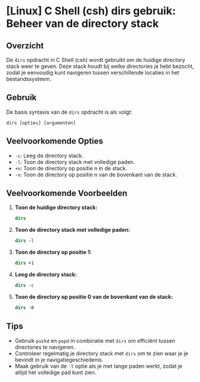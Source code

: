 # [Linux] C Shell (csh) dirs gebruik: Beheer van de directory stack

## Overzicht
De `dirs` opdracht in C Shell (csh) wordt gebruikt om de huidige directory stack weer te geven. Deze stack houdt bij welke directories je hebt bezocht, zodat je eenvoudig kunt navigeren tussen verschillende locaties in het bestandssysteem.

## Gebruik
De basis syntaxis van de `dirs` opdracht is als volgt:

```
dirs [opties] [argumenten]
```

## Veelvoorkomende Opties
- `-c`: Leeg de directory stack.
- `-l`: Toon de directory stack met volledige paden.
- `+n`: Toon de directory op positie n in de stack.
- `-n`: Toon de directory op positie n van de bovenkant van de stack.

## Veelvoorkomende Voorbeelden

1. **Toon de huidige directory stack:**
   ```csh
   dirs
   ```

2. **Toon de directory stack met volledige paden:**
   ```csh
   dirs -l
   ```

3. **Toon de directory op positie 1:**
   ```csh
   dirs +1
   ```

4. **Leeg de directory stack:**
   ```csh
   dirs -c
   ```

5. **Toon de directory op positie 0 van de bovenkant van de stack:**
   ```csh
   dirs -0
   ```

## Tips
- Gebruik `pushd` en `popd` in combinatie met `dirs` om efficiënt tussen directories te navigeren.
- Controleer regelmatig je directory stack met `dirs` om te zien waar je je bevindt in je navigatiegeschiedenis.
- Maak gebruik van de `-l` optie als je met lange paden werkt, zodat je altijd het volledige pad kunt zien.